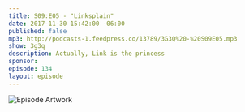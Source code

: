 ```yaml
---
title: S09:E05 - "Linksplain"
date: 2017-11-30 15:42:00 -06:00
published: false
mp3: http://podcasts-1.feedpress.co/13789/3G3Q%20-%20S09E05.mp3
show: 3g3q
description: Actually, Link is the princess
sponsor: 
episode: 134
layout: episode
---
```


![Episode Artwork](http://l.gdwn.co/Ot5eWQ.jpg)